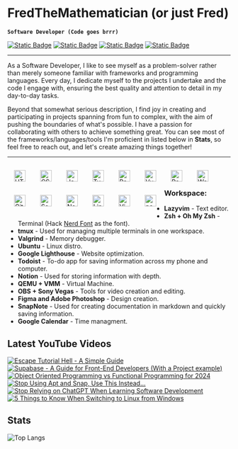 # FredTheMathematician (or just Fred)

**`Software Developer (Code goes brrr)`**

<p align="left">
  <a href="https://discord.com/users/fredgutierrez"><img alt="Static Badge" src="https://img.shields.io/badge/discord-purple?style=for-the-badge&logo=discord&logoColor=white"></a>
  <a href="https://www.linkedin.com/in/freddavidsolisgutierrez/"><img alt="Static Badge" src="https://img.shields.io/badge/linkedin-blue?style=for-the-badge&logo=linkedin&logoColor=white"></a>
  <a href="https://twitter.com/fredlikesmath"><img alt="Static Badge" src="https://img.shields.io/badge/x-black?style=for-the-badge&logo=x&logoColor=white"></a>
  <a href="https://www.youtube.com/@fredthemathematician"><img alt="Static Badge" src="https://img.shields.io/badge/youtube-crimson?style=for-the-badge&logo=youtube&logoColor=white"></a>
</p>

<hr >

As a Software Developer, I like to see myself as a problem-solver rather than merely someone familiar with frameworks and programming languages. Every day, I dedicate myself to the projects I undertake and the code I engage with, ensuring the best quality and attention to detail in my day-to-day tasks.

Beyond that somewhat serious description, I find joy in creating and participating in projects spanning from fun to complex, with the aim of pushing the boundaries of what's possible. I have a passion for collaborating with others to achieve something great. You can see most of the frameworks/languages/tools I'm proficient in listed below in **Stats**, so feel free to reach out, and let's create amazing things together!

<hr >

<img align="left" alt="HTML" width="26px" style="padding:15px;" src="https://cdn.jsdelivr.net/gh/devicons/devicon/icons/html5/html5-plain.svg" />
<img align="left" alt="CSS" width="26px" style="padding:15px;" src="https://cdn.jsdelivr.net/gh/devicons/devicon/icons/css3/css3-plain.svg" />
<img align="left" alt="JavaScript" width="26px" style="padding:15px;" src="https://cdn.jsdelivr.net/gh/devicons/devicon/icons/javascript/javascript-plain.svg" />
<img align="left" alt="TypeScript" width="26px" style="padding:15px;" src="https://cdn.jsdelivr.net/gh/devicons/devicon/icons/typescript/typescript-plain.svg" />
<img align="left" alt="React" width="26px" style="padding:15px;" src="https://cdn.jsdelivr.net/gh/devicons/devicon/icons/react/react-original.svg" />
<img align="left" alt="Vue" width="26px" style="padding:15px;" src="https://cdn.jsdelivr.net/gh/devicons/devicon/icons/vuejs/vuejs-original.svg" />
<img align="left" alt="Redux" width="26px" style="padding:15px;" src="https://cdn.jsdelivr.net/gh/devicons/devicon/icons/redux/redux-original.svg" />
<img align="left" alt="WordPress" width="26px" style="padding:15px;" src="https://cdn.jsdelivr.net/gh/devicons/devicon/icons/wordpress/wordpress-plain.svg" />
<img align="left" alt="Git" width="26px" style="padding:15px;" src="https://cdn.jsdelivr.net/gh/devicons/devicon/icons/git/git-original.svg" />
<img align="left" alt="Sass" width="26px" style="padding:15px;" src="https://cdn.jsdelivr.net/gh/devicons/devicon/icons/sass/sass-original.svg" />
<img align="left" alt="NodeJS" width="26px" style="padding:15px;" src="https://cdn.jsdelivr.net/gh/devicons/devicon/icons/nodejs/nodejs-original.svg" />
<!-- <img align="left" alt="Bootstrap" width="26px" style="padding:15px;" src="https://cdn.jsdelivr.net/gh/devicons/devicon/icons/bootstrap/bootstrap-plain.svg" /> -->
<!-- <img align="left" alt="Tailwind" width="26px" style="padding:15px;" src="https://cdn.jsdelivr.net/gh/devicons/devicon/icons/tailwindcss/tailwindcss-plain.svg" /> -->
<img align="left" alt="Linux" width="26px" style="padding:15px;" src="https://cdn.jsdelivr.net/gh/devicons/devicon/icons/linux/linux-original.svg" />
<img align="left" alt="Vim" width="26px" style="padding:15px;" src="https://cdn.jsdelivr.net/gh/devicons/devicon/icons/vim/vim-original.svg" />
<!-- <img align="left" alt="Ubuntu" width="26px" style="padding:15px;" src="https://cdn.jsdelivr.net/gh/devicons/devicon/icons/ubuntu/ubuntu-plain.svg" />  -->
<img align="left" alt="postgresql" width="26px" style="padding:15px;" src="https://cdn.jsdelivr.net/gh/devicons/devicon/icons/postgresql/postgresql-original.svg" />
<br />
<br />

### Workspace:

*   **Lazyvim** - Text editor.
*   **Zsh + Oh My Zsh** - Terminal (Hack [Nerd Font](https://www.nerdfonts.com/) as the font).
*   **tmux** - Used for managing multiple terminals in one workspace.
*   **Valgrind** - Memory debugger.
*   **Ubuntu** - Linux distro.
*   **Google Lighthouse** - Website optimization.
*   **Todoist** - To-do app for saving information across my phone and computer.
*   **Notion** - Used for storing information with depth.
*   **QEMU + VMM** - Virtual Machine.
*   **OBS + Sony Vegas** - Tools for video creation and editing.
*   **Figma and Adobe Photoshop** - Design creation.
*   **SnapNote** - Used for creating documentation in markdown and quickly saving information.
*   **Google Calendar** - Time managment.

## Latest YouTube Videos

<!-- BEGIN YOUTUBE-CARDS -->
[![Escape Tutorial Hell - A Simple Guide](https://ytcards.demolab.com/?id=nDbAHzyX5fI&title=Escape+Tutorial+Hell+-+A+Simple+Guide&lang=en&timestamp=1709398841&background_color=%230d1117&title_color=%23ffffff&stats_color=%23dedede&max_title_lines=1&width=250&border_radius=5&duration=330 "Escape Tutorial Hell - A Simple Guide")](https://www.youtube.com/watch?v=nDbAHzyX5fI)
[![Supabase - A Guide for Front-End Developers (With a Project example)](https://ytcards.demolab.com/?id=KPFn-CmcrLA&title=Supabase+-+A+Guide+for+Front-End+Developers+%28With+a+Project+example%29&lang=en&timestamp=1708732815&background_color=%230d1117&title_color=%23ffffff&stats_color=%23dedede&max_title_lines=1&width=250&border_radius=5&duration=2517 "Supabase - A Guide for Front-End Developers (With a Project example)")](https://www.youtube.com/watch?v=KPFn-CmcrLA)
[![Object Oriented Programming vs Functional Programming for 2024](https://ytcards.demolab.com/?id=rGjJyyj_HBk&title=Object+Oriented+Programming+vs+Functional+Programming+for+2024&lang=en&timestamp=1702839620&background_color=%230d1117&title_color=%23ffffff&stats_color=%23dedede&max_title_lines=1&width=250&border_radius=5&duration=421 "Object Oriented Programming vs Functional Programming for 2024")](https://www.youtube.com/watch?v=rGjJyyj_HBk)
[![Stop Using Apt and Snap, Use This Instead…](https://ytcards.demolab.com/?id=OFnGR5TdUQc&title=Stop+Using+Apt+and+Snap%2C+Use+This+Instead%E2%80%A6&lang=en&timestamp=1701979210&background_color=%230d1117&title_color=%23ffffff&stats_color=%23dedede&max_title_lines=1&width=250&border_radius=5&duration=435 "Stop Using Apt and Snap, Use This Instead…")](https://www.youtube.com/watch?v=OFnGR5TdUQc)
[![Stop Relying on ChatGPT When Learning Software Development](https://ytcards.demolab.com/?id=jfFK-Zq03wo&title=Stop+Relying+on+ChatGPT+When+Learning+Software+Development&lang=en&timestamp=1700769630&background_color=%230d1117&title_color=%23ffffff&stats_color=%23dedede&max_title_lines=1&width=250&border_radius=5&duration=161 "Stop Relying on ChatGPT When Learning Software Development")](https://www.youtube.com/watch?v=jfFK-Zq03wo)
[![5 Things to Know When Switching to Linux from Windows](https://ytcards.demolab.com/?id=TEBf6JlNRDI&title=5+Things+to+Know+When+Switching+to+Linux+from+Windows&lang=en&timestamp=1699907402&background_color=%230d1117&title_color=%23ffffff&stats_color=%23dedede&max_title_lines=1&width=250&border_radius=5&duration=524 "5 Things to Know When Switching to Linux from Windows")](https://www.youtube.com/watch?v=TEBf6JlNRDI)
<!-- END YOUTUBE-CARDS -->

## Stats
 
<!-- ![Fred GitHub stats](https://github-readme-stats.vercel.app/api?username=fred-gutierrez&show_icons=true&theme=vision-friendly-dark&hide_border=true) -->

![Top Langs](https://github-readme-stats.vercel.app/api/top-langs/?username=fred-gutierrez&hide=html&layout=compact&langs_count=8&theme=vision-friendly-dark&hide_border=true)
